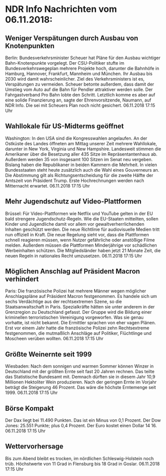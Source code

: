 # NDR Info Nachrichten vom 06.11.2018:


## Weniger Verspätungen durch Ausbau von Knotenpunkten
Berlin: Bundesverkehrsminister Scheuer hat Pläne für den Ausbau wichtiger Bahn-Knotenpunkte vorgelegt. Der CSU-Politiker stufte im Bundesverkehrswegeplan mehrere Projekte hoch, darunter die Bahnhöfe in Hamburg, Hannover, Frankfurt, Mannheim und München. Ihr Ausbau bis 2030 wird damit wahrscheinlicher. Ziel des Verkehrsministers ist es, Verspätungen zu vermeiden. Scheuer betonte außerdem, dass damit der Umstieg vom Auto auf die Bahn für Pendler attraktiver werden solle. Der Fahrgastverband Pro Bahn lobte den Schritt. Letztlich komme es aber auf eine solide Finanzierung an, sagte der Ehrenvorsitzende, Naumann, auf NDR Info. Die sei mit Scheuers Plan noch nicht gesichert. 06.11.2018 17:15 Uhr 

## Wahllokale für US-Midterms geöffnet
Washington: In den USA sind die Kongresswahlen angelaufen. An der Ostküste des Landes öffneten am Mittag unserer Zeit mehrere Wahllokale, darunter in New York, Virginia und New Hampshire. Landesweit stimmen die Amerikaner über die Besetzung aller 435 Sitze im Repräsentantenhaus ab. Außerdem werden 35 von insgesamt 100 Sitzen im Senat neu vergeben. Bislang haben die Republikaner in beiden Kammern die Mehrheit. In vielen Bundesstaaten steht heute zusätzlich auch die Wahl eines Gouverneurs an. Die Abstimmung gilt als Richtungsentscheidung für die zweite Hälfte der Amtszeit von Präsident Trump. Erste Hochrechnungen werden nach Mitternacht erwartet. 06.11.2018 17:15 Uhr 

## Mehr Jugendschutz auf Video-Plattformen
Brüssel: Für Video-Plattformen wie Netflix und YouTube gelten in der EU bald strengere Jugendschutz-Regeln. Wie die EU-Staaten mitteilten, sollen Kinder und Jugendliche damit vor allem vor gewaltverherrlichenden Inhalten geschützt werden. Die neue Richtlinie für audiovisuelle Medien tritt nun offiziell in Kraft. Die neue Regelung sieht vor, dass die Plattformen schnell reagieren müssen, wenn Nutzer gefährliche oder anstößige Filme melden. Außerdem müssen die Plattformen Minderjährige vor schädlichen Werbeinhalten schützen. Die Mitgliedsländer haben jetzt 21 Monate Zeit, die neuen Regeln in nationales Recht umzusetzen. 06.11.2018 17:15 Uhr 

## Möglichen Anschlag auf Präsident Macron verhindert
Paris: Die französische Polizei hat mehrere Männer wegen möglicher Anschlagspläne auf Präsident Macron festgenommen. Es handele sich um sechs Verdächtige aus der rechtsextremen Szene, so die Staatsanwaltschaft in Paris. Spezialkräfte hätten sie unter anderem in der Grenzregion zu Deutschland gefasst. Der Gruppe wird die Bildung einer kriminellen terroristischen Vereinigung vorgeworfen. Was sie genau vorhatte, ist nicht bekannt. Die Ermittler sprachen von eher vagen Plänen. Erst vor einem Jahr hatte die französische Polizei zehn Rechtsextreme festgenommen, die mutmaßlich Anschläge auf Politiker, Flüchtlinge und Moscheen verüben wollten. 06.11.2018 17:15 Uhr 

## Größte Weinernte seit 1999
Wiesbaden: Nach dem sonnigen und warmen Sommer können Winzer in Deutschland mit der größten Ernte seit fast 20 Jahren rechnen. Das teilte das Statistische Bundesamt mit. Demnach dürften sie in diesem Jahr 10,9 Millionen Hektoliter Wein produzieren. Nach der geringen Ernte im Vorjahr beträgt die Steigerung 46 Prozent. Das wäre die höchste Erntemenge seit 1999. 06.11.2018 17:15 Uhr 

## Börse Kompakt
Der Dax liegt bei 11.490 Punkten. Das ist ein  Minus von 0,1 Prozent. Der Dow Jones: 25.551 Punkte; plus 0,4  Prozent. Der Euro kostet einen Dollar 14 16. 06.11.2018 17:15 Uhr 

## Wettervorhersage
Bis zum Abend bleibt es trocken, im nördlichen Schleswig-Holstein noch trüb. Höchstwerte von 11 Grad in Flensburg bis 18 Grad in Goslar. 06.11.2018 17:15 Uhr 
